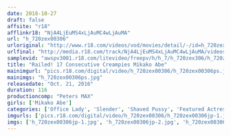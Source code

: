 ```yaml
---
date: 2018-10-27
draft: false
affsite: "r18"
afflinkr18: "NjA4LjEuMS4xLjAuMC4wLjAuMA"
url: "h_720zex00306"
urloriginal: "http://www.r18.com/videos/vod/movies/detail/-/id=h_720zex00306"
urlfinal: "http://media.r18.com/track/NjA4LjEuMS4xLjAuMC4wLjAuMA/videos/vod/movies/detail/-/id=h_720zex00306"
samplevid: "awspv3001.r18.com/litevideo/freepv/h/h_7/h_720zex306/h_720zex306_dmb_w.mp4"
title: "Railed! 17 Consecutive Creampies Mikako Abe"
mainimgurl: "pics.r18.com/digital/video/h_720zex00306/h_720zex00306ps.jpg"
mainimgs: "h_720zex00306ps.jpg"
releasedate: "Oct. 21, 2016"
duration: 116
productioncomp: "Peters MAX"
girls: ['Mikako Abe']
categories: ['Office Lady', 'Slender', 'Shaved Pussy', 'Featured Actress', 'Creampie', 'Sex Toys', 'Hi-Def']
imgurls: ['pics.r18.com/digital/video/h_720zex00306/h_720zex00306jp-1.jpg', 'pics.r18.com/digital/video/h_720zex00306/h_720zex00306jp-2.jpg', 'pics.r18.com/digital/video/h_720zex00306/h_720zex00306jp-3.jpg', 'pics.r18.com/digital/video/h_720zex00306/h_720zex00306jp-4.jpg', 'pics.r18.com/digital/video/h_720zex00306/h_720zex00306jp-5.jpg', 'pics.r18.com/digital/video/h_720zex00306/h_720zex00306jp-6.jpg', 'pics.r18.com/digital/video/h_720zex00306/h_720zex00306jp-7.jpg', 'pics.r18.com/digital/video/h_720zex00306/h_720zex00306jp-8.jpg', 'pics.r18.com/digital/video/h_720zex00306/h_720zex00306jp-9.jpg', 'pics.r18.com/digital/video/h_720zex00306/h_720zex00306jp-10.jpg', 'pics.r18.com/digital/video/h_720zex00306/h_720zex00306jp-11.jpg', 'pics.r18.com/digital/video/h_720zex00306/h_720zex00306jp-12.jpg', 'pics.r18.com/digital/video/h_720zex00306/h_720zex00306jp-13.jpg', 'pics.r18.com/digital/video/h_720zex00306/h_720zex00306jp-14.jpg', 'pics.r18.com/digital/video/h_720zex00306/h_720zex00306jp-15.jpg', 'pics.r18.com/digital/video/h_720zex00306/h_720zex00306jp-16.jpg', 'pics.r18.com/digital/video/h_720zex00306/h_720zex00306jp-17.jpg', 'pics.r18.com/digital/video/h_720zex00306/h_720zex00306jp-18.jpg', 'pics.r18.com/digital/video/h_720zex00306/h_720zex00306jp-19.jpg', 'pics.r18.com/digital/video/h_720zex00306/h_720zex00306jp-20.jpg']
imgs: ['h_720zex00306jp-1.jpg', 'h_720zex00306jp-2.jpg', 'h_720zex00306jp-3.jpg', 'h_720zex00306jp-4.jpg', 'h_720zex00306jp-5.jpg', 'h_720zex00306jp-6.jpg', 'h_720zex00306jp-7.jpg', 'h_720zex00306jp-8.jpg', 'h_720zex00306jp-9.jpg', 'h_720zex00306jp-10.jpg', 'h_720zex00306jp-11.jpg', 'h_720zex00306jp-12.jpg', 'h_720zex00306jp-13.jpg', 'h_720zex00306jp-14.jpg', 'h_720zex00306jp-15.jpg', 'h_720zex00306jp-16.jpg', 'h_720zex00306jp-17.jpg', 'h_720zex00306jp-18.jpg', 'h_720zex00306jp-19.jpg', 'h_720zex00306jp-20.jpg']
---
```

